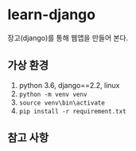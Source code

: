 # learn-django

장고(django)를 통해 웹앱을 만들어 본다.

## 가상 환경

1. python 3.6, django==2.2, linux
2. `python -m venv venv`
3. `source venv\bin\activate`
4. `pip install -r requirement.txt`

## 참고 사항

